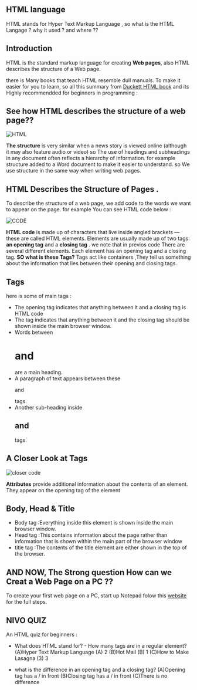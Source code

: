 ## HTML language 
HTML stands for Hyper Text Markup Language , so  what is the HTML Langage ? why it used ? and where ??
## Introduction 
HTML is the standard markup language for creating **Web pages**, also HTML describes the structure of a Web page.

there is Many books that teach HTML resemble dull manuals. To make it easier for you to learn, so all this summary from
[Duckett HTML book](http://www.htmlandcssbook.com/code-samples/) and its Highly recommendded for beginners in programming :
 ## See how HTML describes the structure of a web page??
 ![HTML](https://render.fineartamerica.com/images/rendered/search/print/6.5/8/break/images-medium/2-internet-computer-code-christian-darkin.jpg)
 
 
 **The structure** is very similar when a news story is viewed online (although it may also feature audio or video) so The use of headings and
subheadings in any document often reflects a hierarchy of information. for example structure added to a Word document to make it easier to understand.  so We use
structure in the same way when writing web pages.

## HTML Describes the Structure of Pages .
To describe the structure of a web page, we add code to the words we want to appear on the page.
for example You can see HTML code below :


 ![CODE](https://tse3.mm.bing.net/th?id=OIP.y4vxXzBsVl9q2309bvLWpgHaDA&pid=Api&P=0&w=381&h=156)
 
**HTML code**  is made up of characters that live inside angled brackets — these are called HTML elements. Elements are usually made up of two tags: **an opening tag** and a **closing tag** .
we note that in previos code  There are several different elements. Each element has an opening tag and a closing tag. **SO what is these Tags?**
Tags act like containers ,They tell us  something about the information that lies between their opening and closing tags.
## Tags 
 here is some of main tags :
- The opening <html> tag indicates that anything between it and a closing </html> tag is HTML code
- The <body> tag indicates that anything between it and the closing </body> tag should be shown inside the main browser window.
- Words between <h1> and </h1> are a main heading.
- A paragraph of text appears between these <p> and </p> tags.
- Another sub-heading inside <h2> and </h2> tags.
 
## A Closer Look at Tags 
![closer code](https://tse3.mm.bing.net/th?id=OIP.NPBAkO5y-2yIzHg2nZGlCgHaBM&pid=Api&P=0&w=515&h=83)


**Attributes** provide additional information about the contents of an element. They appear on the opening tag of the element


## Body, Head & Title
- Body tag :Everything inside this element is shown inside the main browser window.
- Head tag :This contains information about the page rather than information that is shown within the main part of the browser window
- title tag :The contents of the title element are either shown in the top of the browser.

## AND NOW, The Strong question How can we Creat a Web Page on a PC ??
To create your first web page on a PC, start up Notepad folow this [website](https://tutorialsclass.com/exercise/create-webpage-in-html-using-notepad/#:~:text=Steps%20to%20Create%20a%20Webpage%20in%20HTML%20using,5%3A%20View%20the%20HTML%20Page%20using%20Browser.%20) for the full steps.


## NIVO QUIZ 

An HTML quiz for beginners :

- What does HTML stand for?                                     -  How many tags are in a regular element?
(A)Hyper Text Markup Language                                      (A) 2
(B)Hot Mail                                                        (B) 1
(C)How to Make Lasagna                                             (3) 3

- what is the difference in an opening tag and a closing tag?
(A)Opening tag has a / in front
(B)Closing tag has a / in front
(C)There is no difference











 














